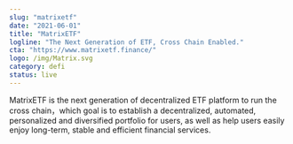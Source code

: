 ```yaml
---
slug: "matrixetf"
date: "2021-06-01"
title: "MatrixETF"
logline: "The Next Generation of ETF, Cross Chain Enabled."
cta: "https://www.matrixetf.finance/"
logo: /img/Matrix.svg
category: defi
status: live
---
```


MatrixETF is the next generation of decentralized ETF platform to run the cross chain，which goal is to establish a decentralized, automated, personalized and diversified portfolio for users, as well as help users easily enjoy long-term, stable and efficient financial services.
